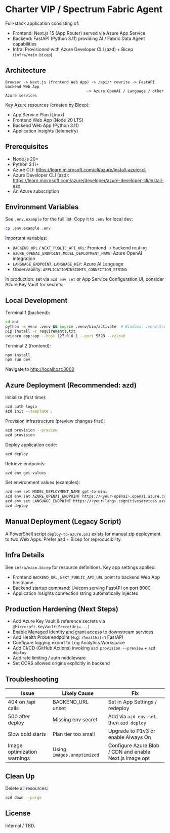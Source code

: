 # Charter VIP / Spectrum Fabric Agent

Full-stack application consisting of:

* Frontend: Next.js 15 (App Router) served via Azure App Service
* Backend: FastAPI (Python 3.11) providing AI / Fabric Data Agent capabilities
* Infra: Provisioned with Azure Developer CLI (azd) + Bicep (`infra/main.bicep`)

## Architecture

```text
Browser -> Next.js (frontend Web App) -> /api/* rewrite -> FastAPI backend Web App
                                    -> Azure OpenAI / Language / other Azure services
```

Key Azure resources (created by Bicep):

* App Service Plan (Linux)
* Frontend Web App (Node 20 LTS)
* Backend Web App (Python 3.11)
* Application Insights (telemetry)

## Prerequisites

* Node.js 20+
* Python 3.11+
* Azure CLI: <https://learn.microsoft.com/cli/azure/install-azure-cli>
* Azure Developer CLI (azd): <https://learn.microsoft.com/azure/developer/azure-developer-cli/install-azd>
* An Azure subscription

## Environment Variables

See `.env.example` for the full list. Copy it to `.env` for local dev:

```bash
cp .env.example .env
```
Important variables:

* `BACKEND_URL` / `NEXT_PUBLIC_API_URL`: Frontend -> backend routing
* `AZURE_OPENAI_ENDPOINT`, `MODEL_DEPLOYMENT_NAME`: Azure OpenAI integration
* `LANGUAGE_ENDPOINT`, `LANGUAGE_KEY`: Azure AI Language
* Observability: `APPLICATIONINSIGHTS_CONNECTION_STRING`

In production: set via `azd env set` or App Service Configuration UI; consider Azure Key Vault for secrets.

## Local Development

Terminal 1 (backend):

```bash
cd api
python -m venv .venv && source .venv/bin/activate  # Windows: .venv\Scripts\activate
pip install -r requirements.txt
uvicorn app:app --host 127.0.0.1 --port 5328 --reload
```
Terminal 2 (frontend):

```bash
npm install
npm run dev
```
Navigate to <http://localhost:3000>

## Azure Deployment (Recommended: azd)

Initialize (first time):

```bash
azd auth login
azd init --template .
```
Provision infrastructure (preview changes first):

```bash
azd provision --preview
azd provision
```
Deploy application code:

```bash
azd deploy
```
Retrieve endpoints:

```bash
azd env get-values
```
Set environment values (examples):

```bash
azd env set MODEL_DEPLOYMENT_NAME gpt-4o-mini
azd env set AZURE_OPENAI_ENDPOINT https://<your-openai>.openai.azure.com
azd env set LANGUAGE_ENDPOINT https://<your-lang>.cognitiveservices.azure.com
azd deploy
```

## Manual Deployment (Legacy Script)

A PowerShell script `deploy-to-azure.ps1` exists for manual zip deployment to two Web Apps. Prefer azd + Bicep for reproducibility.

## Infra Details

See `infra/main.bicep` for resource definitions. Key app settings applied:

* Frontend `BACKEND_URL`, `NEXT_PUBLIC_API_URL` point to backend Web App hostname
* Backend startup command: Uvicorn serving FastAPI on port 8000
* Application Insights connection string automatically injected

## Production Hardening (Next Steps)

* Add Azure Key Vault & reference secrets via `@Microsoft.KeyVault(SecretUri=...)`
* Enable Managed Identity and grant access to downstream services
* Add Health Probe endpoint (e.g. `/healthz`) in FastAPI
* Configure logging export to Log Analytics Workspace
* Add CI/CD (GitHub Actions) invoking `azd provision --preview` + `azd deploy`
* Add rate limiting / auth middleware
* Set CORS allowed origins explicitly in backend

## Troubleshooting

| Issue | Likely Cause | Fix |
|-------|--------------|-----|
| 404 on /api calls | BACKEND_URL unset | Set in App Settings / redeploy |
| 500 after deploy | Missing env secret | Add via `azd env set` then `azd deploy` |
| Slow cold starts | Plan tier too small | Upgrade to P1v3 or enable Always On |
| Image optimization warnings | Using `images.unoptimized` | Configure Azure Blob / CDN and enable Next.js image opt |

## Clean Up

Delete all resources:

```bash
azd down --purge
```

## License
Internal / TBD.

